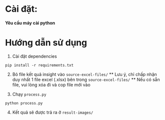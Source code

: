 # Cài đặt:

#### Yêu cầu máy cài python

# Hướng dẫn sử dụng

1. Cài đặt dependencies
```
pip install -r requirements.txt
```

2. Bỏ file kết quả insight vào `source-excel-files/`
** Lưu ý, chỉ chấp nhận duy nhất 1 file excel (.xlsx) bên trong `source-excel-files/`
** Nếu có sẵn file, vui lòng xóa đi và cop file mới vào

3. Chạy `process.py`
```
python process.py
```

4. Kết quả sẽ được trả ra ở `result-images/`
